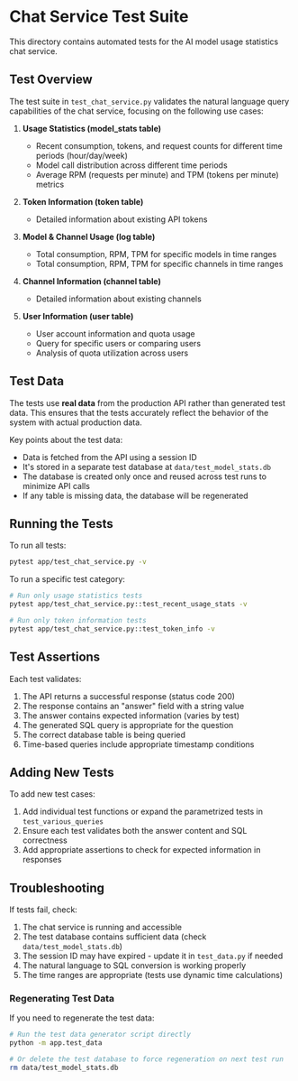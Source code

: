# Chat Service Test Suite

This directory contains automated tests for the AI model usage statistics chat service.

## Test Overview

The test suite in `test_chat_service.py` validates the natural language query capabilities of the chat service, focusing on the following use cases:

1. **Usage Statistics (model_stats table)**
   - Recent consumption, tokens, and request counts for different time periods (hour/day/week)
   - Model call distribution across different time periods
   - Average RPM (requests per minute) and TPM (tokens per minute) metrics

2. **Token Information (token table)**
   - Detailed information about existing API tokens

3. **Model & Channel Usage (log table)**
   - Total consumption, RPM, TPM for specific models in time ranges
   - Total consumption, RPM, TPM for specific channels in time ranges

4. **Channel Information (channel table)**
   - Detailed information about existing channels

5. **User Information (user table)**
   - User account information and quota usage
   - Query for specific users or comparing users
   - Analysis of quota utilization across users

## Test Data

The tests use **real data** from the production API rather than generated test data. This ensures that the tests accurately reflect the behavior of the system with actual production data.

Key points about the test data:
- Data is fetched from the API using a session ID
- It's stored in a separate test database at `data/test_model_stats.db`
- The database is created only once and reused across test runs to minimize API calls
- If any table is missing data, the database will be regenerated

## Running the Tests

To run all tests:

```bash
pytest app/test_chat_service.py -v
```

To run a specific test category:

```bash
# Run only usage statistics tests
pytest app/test_chat_service.py::test_recent_usage_stats -v

# Run only token information tests
pytest app/test_chat_service.py::test_token_info -v
```

## Test Assertions

Each test validates:

1. The API returns a successful response (status code 200)
2. The response contains an "answer" field with a string value
3. The answer contains expected information (varies by test)
4. The generated SQL query is appropriate for the question
5. The correct database table is being queried
6. Time-based queries include appropriate timestamp conditions

## Adding New Tests

To add new test cases:
1. Add individual test functions or expand the parametrized tests in `test_various_queries`
2. Ensure each test validates both the answer content and SQL correctness
3. Add appropriate assertions to check for expected information in responses

## Troubleshooting

If tests fail, check:
1. The chat service is running and accessible
2. The test database contains sufficient data (check `data/test_model_stats.db`)
3. The session ID may have expired - update it in `test_data.py` if needed
4. The natural language to SQL conversion is working properly
5. The time ranges are appropriate (tests use dynamic time calculations)

### Regenerating Test Data

If you need to regenerate the test data:

```bash
# Run the test data generator script directly
python -m app.test_data

# Or delete the test database to force regeneration on next test run
rm data/test_model_stats.db
``` 
